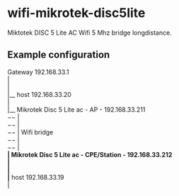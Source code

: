 # wifi-mikrotek-disc5lite
Miktotek DISC 5 Lite AC Wifi 5 Mhz bridge longdistance.


## Example configuration

Gateway 192.168.33.1  
 |  
 |  
 |__ host 192.168.33.20  
 |  
 |__ Mikrotek Disc 5 Lite ac - AP - 192.168.33.211  
$--$   |  
$--$   |  
$--$   | Wifi bridge  
$--$   |  
$--$   |   
 __| Mikrotek Disc 5 Lite ac - CPE/Station - 192.168.33.212  
 |  
 |  
 |__ host 192.168.33.19  
 |  


